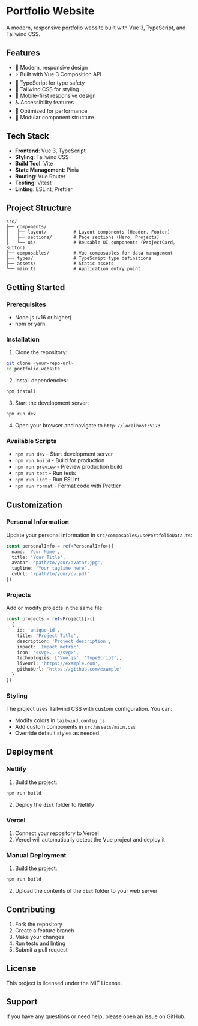 # Portfolio Website

A modern, responsive portfolio website built with Vue 3, TypeScript, and Tailwind CSS.

## Features

- 🎨 Modern, responsive design
- ⚡ Built with Vue 3 Composition API
- 🎯 TypeScript for type safety
- 🎨 Tailwind CSS for styling
- 📱 Mobile-first responsive design
- ♿ Accessibility features
- 🚀 Optimized for performance
- 🔧 Modular component structure

## Tech Stack

- **Frontend**: Vue 3, TypeScript
- **Styling**: Tailwind CSS
- **Build Tool**: Vite
- **State Management**: Pinia
- **Routing**: Vue Router
- **Testing**: Vitest
- **Linting**: ESLint, Prettier

## Project Structure

```
src/
├── components/
│   ├── layout/          # Layout components (Header, Footer)
│   ├── sections/        # Page sections (Hero, Projects)
│   └── ui/              # Reusable UI components (ProjectCard, Button)
├── composables/         # Vue composables for data management
├── types/               # TypeScript type definitions
├── assets/              # Static assets
└── main.ts              # Application entry point
```

## Getting Started

### Prerequisites

- Node.js (v16 or higher)
- npm or yarn

### Installation

1. Clone the repository:
```bash
git clone <your-repo-url>
cd portfolio-website
```

2. Install dependencies:
```bash
npm install
```

3. Start the development server:
```bash
npm run dev
```

4. Open your browser and navigate to `http://localhost:5173`

### Available Scripts

- `npm run dev` - Start development server
- `npm run build` - Build for production
- `npm run preview` - Preview production build
- `npm run test` - Run tests
- `npm run lint` - Run ESLint
- `npm run format` - Format code with Prettier

## Customization

### Personal Information

Update your personal information in `src/composables/usePortfolioData.ts`:

```typescript
const personalInfo = ref<PersonalInfo>({
  name: 'Your Name',
  title: 'Your Title',
  avatar: 'path/to/your/avatar.jpg',
  tagline: 'Your tagline here',
  cvUrl: '/path/to/your/cv.pdf'
})
```

### Projects

Add or modify projects in the same file:

```typescript
const projects = ref<Project[]>([
  {
    id: 'unique-id',
    title: 'Project Title',
    description: 'Project description',
    impact: 'Impact metric',
    icon: '<svg>...</svg>',
    technologies: ['Vue.js', 'TypeScript'],
    liveUrl: 'https://example.com',
    githubUrl: 'https://github.com/example'
  }
])
```

### Styling

The project uses Tailwind CSS with custom configuration. You can:

- Modify colors in `tailwind.config.js`
- Add custom components in `src/assets/main.css`
- Override default styles as needed

## Deployment

### Netlify

1. Build the project:
```bash
npm run build
```

2. Deploy the `dist` folder to Netlify

### Vercel

1. Connect your repository to Vercel
2. Vercel will automatically detect the Vue project and deploy it

### Manual Deployment

1. Build the project:
```bash
npm run build
```

2. Upload the contents of the `dist` folder to your web server

## Contributing

1. Fork the repository
2. Create a feature branch
3. Make your changes
4. Run tests and linting
5. Submit a pull request

## License

This project is licensed under the MIT License.

## Support

If you have any questions or need help, please open an issue on GitHub.